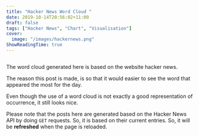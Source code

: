 ```yaml
---
title: "Hacker News Word Cloud "
date: 2019-10-14T20:56:02+11:00
draft: false
tags: ["Hacker News", "Chart", "Visualisation"]
cover:
  image: "/images/hackernews.png"
ShowReadingTime: true
---
```


<script src="https://d3js.org/d3.v3.min.js"></script>
<script src="https://rawgit.com/jasondavies/d3-cloud/master/build/d3.layout.cloud.js"></script>

  <div class="column" id="cloud">
  </div>
  
The word cloud generated here is based on the website hacker news.

The reason this post is made, is so that it would easier to see the word that appeared the most for the day.

Even though the use of a word cloud is not exactly a good representation of occurrence, it still looks nice.

Please note that the posts here are generated based on the Hacker News API by doing `GET` requests. So, it is based on their current entries. So, it will be **refreshed** when the page is reloaded.

<script>

// Based on http://bl.ocks.org/joews/9697914 with modifications.
let words = "";
let freq = [""];
let arr = "";

var stopWords = [
  'about', 'after', 'all', 'also', 'am', 'an', 'and', 'another', 'any', 'are', 'as', 'at', 'be',
  'because', 'been', 'before', 'being', 'between', 'both', 'but', 'by', 'came', 'can',
  'come', 'could', 'did', 'do', 'each', 'for', 'from', 'get', 'got', 'has', 'had',
  'he', 'have', 'her', 'here', 'him', 'himself', 'his', 'how', 'if', 'in', 'into',
  'is', 'it', 'like', 'make', 'many', 'me', 'might', 'more', 'most', 'much', 'must',
  'my', 'never', 'now', 'of', 'on', 'only', 'or', 'other', 'our', 'out', 'over',
  'said', 'same', 'see', 'should', 'since', 'some', 'still', 'such', 'take', 'than',
  'that', 'the', 'their', 'them', 'then', 'there', 'these', 'they', 'this', 'those',
  'through', 'to', 'too', 'under', 'up', 'very', 'was', 'way', 'we', 'well', 'were',
  'what', 'where', 'which', 'while', 'who', 'with', 'would', 'you', 'your', 'a', 'i', 'its', 'why', '', 'ask','hn','s'
];

// https://stackoverflow.com/questions/5631422/stop-word-removal-in-javascript

function removeStopWords(str) {
    res = []
    words = str.split(' ')
    for(i=0;i<words.length;i++) {
        if(!stopWords.includes(words[i])) {
            res.push(words[i])
        }
    }
    return(res.join(' '))
  }

//Simple animated example of d3-cloud - https://github.com/jasondavies/d3-cloud
//Based on https://github.com/jasondavies/d3-cloud/blob/master/examples/simple.html

// Encapsulate the word cloud functionality
function wordCloud(selector) {

    var fill = d3.scale.category20();

    //Construct the word cloud's SVG element
    var svg = d3.select(selector).append("svg")
        .attr("viewBox", `0 0 800 800`)
        .append("g")
        .attr("transform", "translate(400,400)");


    //Draw the word cloud
    function draw(words) {
        var cloud = svg.selectAll("g text")
                        .data(words, function(d) { return d.text; })

        //Entering words
        cloud.enter()
            .append("text")
            .style("font-family", "Impact")
            .style("fill", function(d, i) { return fill(i); })
            .attr("text-anchor", "middle")
            .attr('font-size', 1)
            .text(function(d) { return d.text; });

        //Entering and existing words
        cloud
            .transition()
                .duration(600)
                .style("font-size", function(d) { return d.size + "px"; })
                .attr("transform", function(d) {
                    return "translate(" + [d.x, d.y] + ")rotate(" + d.rotate + ")";
                })
                .style("fill-opacity", 1);

        //Exiting words
        cloud.exit()
            .transition()
                .duration(200)
                .style('fill-opacity', 1e-6)
                .attr('font-size', 1)
                .remove();
    }

    return {


        update: function(words) {

            d3.layout.cloud().size([800, 800])
                .words(words)
                .padding(5)
                .rotate(function() { return ~~(Math.random() * 2) * 90; })
                .font("Impact")
                .fontSize(function(d) { return d.size; })
                .on("end", draw)
                .start();
        }
    }

}

function getWords(i) {
    arr = words.split(" ");
    let freq = calculateFrequency(arr);
        
    return buildResult(arr);

}
function showNewWords(vis, i) {
    i = i || 0;

    vis.update(getWords(i ++ % words.length))    
}

//Create a new instance of the word cloud visualisation.
var myWordCloud = wordCloud('#cloud');


function calculateFrequency(arr) {
  var a = [],
    b = [],
    prev;
  arr.sort();
  for (var i = 0; i < arr.length; i++) {
    if (arr[i] !== prev) {
      a.push(arr[i]);
      b.push(1);
    } else {
      b[b.length - 1]++;
    }
    prev = arr[i];
  }
  return [a, b];
}

function buildResult(arr) {
  let resultArr = [];
  let sum = 0;

  let total = freq[0].length | 0

  for (let i = 0; i < total; i++)
    resultArr.push({
      text: freq[0][i],
      size: freq[1][i]
    });

  let sorted = resultArr.sort((a, b) => b.size - a.size);
  sorted = sorted.slice(0, 50);
  for (let i = 0; i < sorted.length; i++) sum += sorted[i].size;

  resultArr = [];
  for (let i = 0; i < sorted.length; i++)
    resultArr.push({
      text: sorted[i]["text"],
      size: (sorted[i]["size"] / sum) * 60 + 50
    });

  return resultArr;
}

function getPage(pageNumber){
  let endPoint = "https://api.hnpwa.com/v0/news/" + pageNumber + ".json";
  return fetch(endPoint, {
    mode: "cors"
  }).then((response) => response.json())
};


function getPages(noOfPages){
  let promiseArray = [];
  for(let i = 1; i < noOfPages; i++){
      promiseArray.push(getPage(i));
  }
  return Promise.all(promiseArray);
}

function process(noOfPages){
  getPages(noOfPages)
    .then((result) => {
      let titles = [];
      for(let i = 0; i < result.length; i++) {
          //console.log(result);
          for(let a =0; a < result[i].length; a++) {
              words += " " + (result[i][a].title);
          }
      }

      words = words.replace(/[^\w\s]/gi, '');
      words = words.replace(/\d/g, '');
      words = removeStopWords(words.toLowerCase());
      arr = words.split(" ");
      freq = calculateFrequency(arr);
      showNewWords(myWordCloud);
    })
}

  const noOfPages = 20;

  process(noOfPages);

</script>

<style>


@media only screen and (min-width: 1000px)  {
  .row {
    display: flex !important;
  }
  .column {
    flex: 50% !important;
  }

}
</style>
